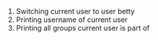 1. Switching current user to user betty
2. Printing username of current user
3. Printing all groups current user is part of

